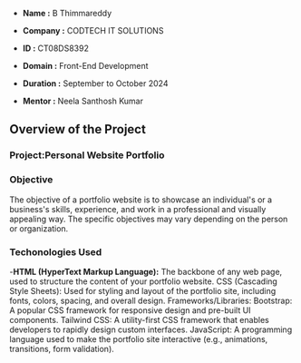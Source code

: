 - **Name :** B Thimmareddy

- **Company :** CODTECH IT SOLUTIONS

- **ID :** CT08DS8392

- **Domain :** Front-End Development

- **Duration :** September to October 2024

- **Mentor :** Neela Santhosh Kumar

## Overview of the Project
### Project:Personal Website Portfolio
### Objective
The objective of a portfolio website is to showcase an individual's or a business's skills, experience, and work in a professional and visually appealing way. The specific objectives may vary depending on the person or organization.
### Techonologies Used
-**HTML (HyperText Markup Language):** The backbone of any web page, used to structure the content of your portfolio website.
    CSS (Cascading Style Sheets): Used for styling and layout of the portfolio site, including fonts, colors, spacing, and overall design.
    Frameworks/Libraries:
    Bootstrap: A popular CSS framework for responsive design and pre-built UI components.
    Tailwind CSS: A utility-first CSS framework that enables developers to rapidly design custom interfaces.
    JavaScript: A programming language used to make the portfolio site interactive (e.g., animations, transitions, form validation).

